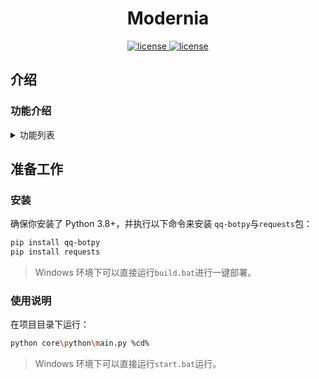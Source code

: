 <div align="center">

# Modernia

  <a href="https://github.com/xiayuanOvO/Modernia/blob/main/LICENSE">
    <img src="https://img.shields.io/badge/License-Apache%202.0-blue.svg?style=flat-square&logo=apache" alt="license">
  </a>
  <a href="https://www.python.org/downloads/">
    <img src="https://img.shields.io/badge/Python-3.8+-brightgreen.svg?style=flat-square&logo=python" alt="license">
  </a>
</div>

##  介绍

### 功能介绍

<details>
<summary>功能列表</summary>

行尾括号内为插件Key，对应着配置文件config-plugin.yaml中各个插件的根配置项key
	
#### 基本功能
- [x] 签到与财富 (sc)

### 实用工具
- [x] 60s：每天60秒读懂世界

</details>

## 准备工作

### 安装

确保你安装了 Python 3.8+，并执行以下命令来安装 `qq-botpy`与`requests`包：

```bash
pip install qq-botpy
pip install requests
```

> Windows 环境下可以直接运行`build.bat`进行一键部署。

### 使用说明

在项目目录下运行：

```bash
python core\python\main.py %cd%
```

> Windows 环境下可以直接运行`start.bat`运行。

